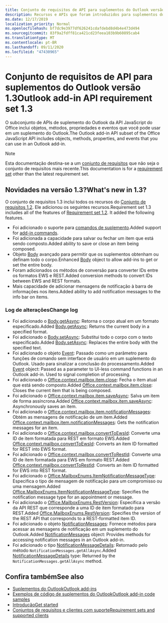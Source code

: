 ```yaml
---
title: Conjunto de requisitos de API para suplementos do Outlook versão 1.3
description: Recursos e APIs que foram introduzidos para suplementos do Outlook e APIs JavaScript do Office como parte da API de caixa de correio 1,3.
ms.date: 12/17/2019
localization_priority: Normal
ms.openlocfilehash: bf7dc9e3977df626241cdafdebd8d4b4e473d494
ms.sourcegitcommit: 83f9a2fdff81ca421cd23feea103b9b60895cab4
ms.translationtype: MT
ms.contentlocale: pt-BR
ms.lasthandoff: 09/11/2020
ms.locfileid: "47430965"
---
```

# <a name="outlook-add-in-api-requirement-set-13"></a><span data-ttu-id="09ecf-103">Conjunto de requisitos de API para suplementos do Outlook versão 1.3</span><span class="sxs-lookup"><span data-stu-id="09ecf-103">Outlook add-in API requirement set 1.3</span></span>

<span data-ttu-id="09ecf-104">O subconjunto de APIs de suplemento do Outlook da API JavaScript do Office inclui objetos, métodos, propriedades e eventos que você pode usar em um suplemento do Outlook.</span><span class="sxs-lookup"><span data-stu-id="09ecf-104">The Outlook add-in API subset of the Office JavaScript API includes objects, methods, properties, and events that you can use in an Outlook add-in.</span></span>

> [!NOTE]
> <span data-ttu-id="09ecf-105">Esta documentação destina-se a um [conjunto de requisitos](../../requirement-sets/outlook-api-requirement-sets.md) que não seja o conjunto de requisitos mais recente.</span><span class="sxs-lookup"><span data-stu-id="09ecf-105">This documentation is for a [requirement set](../../requirement-sets/outlook-api-requirement-sets.md) other than the latest requirement set.</span></span>

## <a name="whats-new-in-13"></a><span data-ttu-id="09ecf-106">Novidades na versão 1.3?</span><span class="sxs-lookup"><span data-stu-id="09ecf-106">What's new in 1.3?</span></span>

<span data-ttu-id="09ecf-p101">O conjunto de requisitos 1.3 inclui todos os recursos do [Conjunto de requisitos 1.2](../requirement-set-1.2/outlook-requirement-set-1.2.md). Ele adicionou os seguintes recursos.</span><span class="sxs-lookup"><span data-stu-id="09ecf-p101">Requirement set 1.3 includes all of the features of [Requirement set 1.2](../requirement-set-1.2/outlook-requirement-set-1.2.md). It added the following features.</span></span>

- <span data-ttu-id="09ecf-109">Foi adicionado o suporte para [comandos de suplemento](../../../outlook/add-in-commands-for-outlook.md).</span><span class="sxs-lookup"><span data-stu-id="09ecf-109">Added support for [add-in commands](../../../outlook/add-in-commands-for-outlook.md).</span></span>
- <span data-ttu-id="09ecf-110">Foi adicionada a capacidade para salvar ou fechar um item que está sendo composto.</span><span class="sxs-lookup"><span data-stu-id="09ecf-110">Added ability to save or close an item being composed.</span></span>
- <span data-ttu-id="09ecf-111">Objeto [Body](/javascript/api/outlook/office.body?view=outlook-js-1.3&preserve-view=true) avançado para permitir que os suplementos obtenham ou definam todo o corpo.</span><span class="sxs-lookup"><span data-stu-id="09ecf-111">Enhanced [Body](/javascript/api/outlook/office.body?view=outlook-js-1.3&preserve-view=true) object to allow add-ins to get or set the entire body.</span></span>
- <span data-ttu-id="09ecf-112">Foram adicionados os métodos de conversão para converter IDs entre os formatos EWS e REST.</span><span class="sxs-lookup"><span data-stu-id="09ecf-112">Added conversion methods to convert IDs between EWS and REST formats.</span></span>
- <span data-ttu-id="09ecf-113">Mais capacidade de adicionar mensagens de notificação à barra de informações nos itens.</span><span class="sxs-lookup"><span data-stu-id="09ecf-113">Added ability to add notification messages to the info bar on items.</span></span>

### <a name="change-log"></a><span data-ttu-id="09ecf-114">Log de alterações</span><span class="sxs-lookup"><span data-stu-id="09ecf-114">Change log</span></span>

- <span data-ttu-id="09ecf-115">Foi adicionado o [Body.getAsync](/javascript/api/outlook/office.body?view=outlook-js-1.3&preserve-view=true#getasync-coerciontype--options--callback-): Retorna o corpo atual em um formato especificado.</span><span class="sxs-lookup"><span data-stu-id="09ecf-115">Added [Body.getAsync](/javascript/api/outlook/office.body?view=outlook-js-1.3&preserve-view=true#getasync-coerciontype--options--callback-): Returns the current body in a specified format.</span></span>
- <span data-ttu-id="09ecf-116">Foi adicionado o [Body.setAsync](/javascript/api/outlook/office.body?view=outlook-js-1.3&preserve-view=true#setasync-data--options--callback-): Substitui todo o corpo com o texto especificado.</span><span class="sxs-lookup"><span data-stu-id="09ecf-116">Added [Body.setAsync](/javascript/api/outlook/office.body?view=outlook-js-1.3&preserve-view=true#setasync-data--options--callback-): Replaces the entire body with the specified text.</span></span>
- <span data-ttu-id="09ecf-p102">Foi adicionado o objeto [Event](/javascript/api/office/office.addincommands.event): Passado como um parâmetro para funções de comando sem interface de usuário em um suplemento do Outlook. Usado para sinalizar a conclusão do processamento.</span><span class="sxs-lookup"><span data-stu-id="09ecf-p102">Added [Event](/javascript/api/office/office.addincommands.event) object: Passed as a parameter to UI-less command functions in an Outlook add-in. Used to signal completion of processing.</span></span>
- <span data-ttu-id="09ecf-119">Foi adicionado o [Office.context.mailbox.item.close](office.context.mailbox.item.md#methods): Fecha o item atual que está sendo composto.</span><span class="sxs-lookup"><span data-stu-id="09ecf-119">Added [Office.context.mailbox.item.close](office.context.mailbox.item.md#methods): Closes the current item that is being composed.</span></span>
- <span data-ttu-id="09ecf-120">Foi adicionado o [Office.context.mailbox.item.saveAsync](office.context.mailbox.item.md#methods): Salva um item de forma assíncrona.</span><span class="sxs-lookup"><span data-stu-id="09ecf-120">Added [Office.context.mailbox.item.saveAsync](office.context.mailbox.item.md#methods): Asynchronously saves an item.</span></span>
- <span data-ttu-id="09ecf-121">Foi adicionado o [Office.context.mailbox.item.notificationMessages](office.context.mailbox.item.md#properties): Obtém as mensagens de notificação de um item.</span><span class="sxs-lookup"><span data-stu-id="09ecf-121">Added [Office.context.mailbox.item.notificationMessages](office.context.mailbox.item.md#properties): Gets the notification messages for an item.</span></span>
- <span data-ttu-id="09ecf-122">Foi adicionado o [Office.context.mailbox.convertToEwsId](office.context.mailbox.md#methods): Converte uma ID de item formatada para REST em formato EWS.</span><span class="sxs-lookup"><span data-stu-id="09ecf-122">Added [Office.context.mailbox.convertToEwsId](office.context.mailbox.md#methods): Converts an item ID formatted for REST into EWS format.</span></span>
- <span data-ttu-id="09ecf-123">Foi adicionado o [Office.context.mailbox.convertToRestId](office.context.mailbox.md#methods): Converte uma ID de item formatada para EWS em formato REST.</span><span class="sxs-lookup"><span data-stu-id="09ecf-123">Added [Office.context.mailbox.convertToRestId](office.context.mailbox.md#methods): Converts an item ID formatted for EWS into REST format.</span></span>
- <span data-ttu-id="09ecf-124">Foi adicionado o [Office.MailboxEnums.ItemNotificationMessageType](/javascript/api/outlook/office.mailboxenums.itemnotificationmessagetype?view=outlook-js-1.3&preserve-view=true): Especifica o tipo de mensagem de notificação para um compromisso ou uma mensagem.</span><span class="sxs-lookup"><span data-stu-id="09ecf-124">Added [Office.MailboxEnums.ItemNotificationMessageType](/javascript/api/outlook/office.mailboxenums.itemnotificationmessagetype?view=outlook-js-1.3&preserve-view=true): Specifies the notification message type for an appointment or message.</span></span>
- <span data-ttu-id="09ecf-125">Foi adicionado o [Office.MailboxEnums.RestVersion](/javascript/api/outlook/office.mailboxenums.restversion?view=outlook-js-1.3&preserve-view=true): Especifica a versão da API REST que corresponde a uma ID de item formatado para REST.</span><span class="sxs-lookup"><span data-stu-id="09ecf-125">Added [Office.MailboxEnums.RestVersion](/javascript/api/outlook/office.mailboxenums.restversion?view=outlook-js-1.3&preserve-view=true): Specifies the version of the REST API that corresponds to a REST-formatted item ID.</span></span>
- <span data-ttu-id="09ecf-126">Foi adicionado o objeto [NotificationMessages](/javascript/api/outlook/office.notificationmessages?view=outlook-js-1.3&preserve-view=true): Fornece métodos para acessar as mensagens de notificação em um suplemento do Outlook.</span><span class="sxs-lookup"><span data-stu-id="09ecf-126">Added [NotificationMessages](/javascript/api/outlook/office.notificationmessages?view=outlook-js-1.3&preserve-view=true) object: Provides methods for accessing notification messages in an Outlook add-in.</span></span>
- <span data-ttu-id="09ecf-127">Foi adicionado o tipo [NotificationMessageDetails](/javascript/api/outlook/office.notificationmessagedetails?view=outlook-js-1.3&preserve-view=true): Retornado pelo método `NotificationMessages.getAllAsync`.</span><span class="sxs-lookup"><span data-stu-id="09ecf-127">Added [NotificationMessageDetails](/javascript/api/outlook/office.notificationmessagedetails?view=outlook-js-1.3&preserve-view=true) type: Returned by the `NotificationMessages.getAllAsync` method.</span></span>

## <a name="see-also"></a><span data-ttu-id="09ecf-128">Confira também</span><span class="sxs-lookup"><span data-stu-id="09ecf-128">See also</span></span>

- [<span data-ttu-id="09ecf-129">Suplementos do Outlook</span><span class="sxs-lookup"><span data-stu-id="09ecf-129">Outlook add-ins</span></span>](../../../outlook/outlook-add-ins-overview.md)
- [<span data-ttu-id="09ecf-130">Exemplos de código de suplementos do Outlook</span><span class="sxs-lookup"><span data-stu-id="09ecf-130">Outlook add-in code samples</span></span>](https://developer.microsoft.com/outlook/gallery/?filterBy=Outlook,Samples,Add-ins)
- [<span data-ttu-id="09ecf-131">Introdução</span><span class="sxs-lookup"><span data-stu-id="09ecf-131">Get started</span></span>](../../../quickstarts/outlook-quickstart.md)
- [<span data-ttu-id="09ecf-132">Conjuntos de requisitos e clientes com suporte</span><span class="sxs-lookup"><span data-stu-id="09ecf-132">Requirement sets and supported clients</span></span>](../../requirement-sets/outlook-api-requirement-sets.md)
